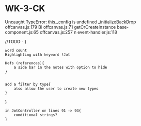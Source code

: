WK-3-CK
============

Uncaught TypeError: this._config is undefined
    _initializeBackDrop offcanvas.js:179
    Bi offcanvas.js:71
    getOrCreateInstance base-component.js:65
    <anonymous> offcanvas.js:257
    n event-handler.js:118

//TODO - {

    word count
    Highlighting with keyword !Jot

    Hefs (references){
        a side bar in the notes with option to hide
    }


    add a filter by type{
        also allow the user to create new types
    }

}


<!-- STUB -->
    in JotController on lines 91 -> 93{
        conditional strings?
    }